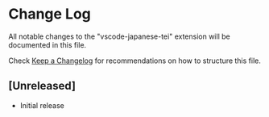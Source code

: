 # Change Log

All notable changes to the "vscode-japanese-tei" extension will be documented in this file.

Check [Keep a Changelog](http://keepachangelog.com/) for recommendations on how to structure this file.

## [Unreleased]

- Initial release